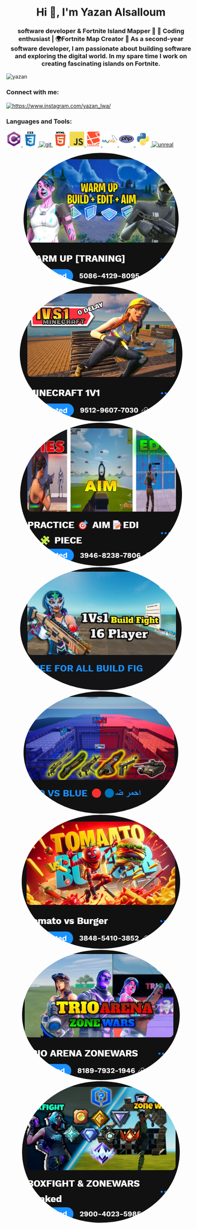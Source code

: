 <h1 align="center">Hi 👋, I'm Yazan Alsalloum</h1>
<h3 align="center">software developer & Fortnite Island Mapper 🌴 🚀 Coding enthusiast | 🌍Fortnite Map Creator 🌟 As a second-year software developer, I am passionate about building software and exploring the digital world. In my spare time I work on creating fascinating islands on Fortnite.</h3>

<p align="left"> <img src="https://komarev.com/ghpvc/?username=yazan&label=Profile%20views&color=0e75b6&style=flat" alt="yazan" /> </p>


<h3 align="left">Connect with me:</h3>
<p align="left">
<a href="https://instagram.com/https://www.instagram.com/yazan_lwa/" target="blank"><img align="center" src="https://raw.githubusercontent.com/rahuldkjain/github-profile-readme-generator/master/src/images/icons/Social/instagram.svg" alt="https://www.instagram.com/yazan_lwa/" height="30" width="40" /></a>
</p>

<h3 align="left">Languages and Tools:</h3>
<p align="left"> <a href="https://www.w3schools.com/cs/" target="_blank" rel="noreferrer"> <img src="https://raw.githubusercontent.com/devicons/devicon/master/icons/csharp/csharp-original.svg" alt="csharp" width="40" height="40"/> </a> <a href="https://www.w3schools.com/css/" target="_blank" rel="noreferrer"> <img src="https://raw.githubusercontent.com/devicons/devicon/master/icons/css3/css3-original-wordmark.svg" alt="css3" width="40" height="40"/> </a> <a href="https://git-scm.com/" target="_blank" rel="noreferrer"> <img src="https://www.vectorlogo.zone/logos/git-scm/git-scm-icon.svg" alt="git" width="40" height="40"/> </a> <a href="https://www.w3.org/html/" target="_blank" rel="noreferrer"> <img src="https://raw.githubusercontent.com/devicons/devicon/master/icons/html5/html5-original-wordmark.svg" alt="html5" width="40" height="40"/> </a> <a href="https://developer.mozilla.org/en-US/docs/Web/JavaScript" target="_blank" rel="noreferrer"> <img src="https://raw.githubusercontent.com/devicons/devicon/master/icons/javascript/javascript-original.svg" alt="javascript" width="40" height="40"/> </a> <a href="https://laravel.com/" target="_blank" rel="noreferrer"> <img src="https://raw.githubusercontent.com/devicons/devicon/master/icons/laravel/laravel-plain-wordmark.svg" alt="laravel" width="40" height="40"/> </a> <a href="https://www.mysql.com/" target="_blank" rel="noreferrer"> <img src="https://raw.githubusercontent.com/devicons/devicon/master/icons/mysql/mysql-original-wordmark.svg" alt="mysql" width="40" height="40"/> </a> <a href="https://www.php.net" target="_blank" rel="noreferrer"> <img src="https://raw.githubusercontent.com/devicons/devicon/master/icons/php/php-original.svg" alt="php" width="40" height="40"/> </a> <a href="https://www.python.org" target="_blank" rel="noreferrer"> <img src="https://raw.githubusercontent.com/devicons/devicon/master/icons/python/python-original.svg" alt="python" width="40" height="40"/> </a> <a href="https://unrealengine.com/" target="_blank" rel="noreferrer"> <img src="https://raw.githubusercontent.com/kenangundogan/fontisto/036b7eca71aab1bef8e6a0518f7329f13ed62f6b/icons/svg/brand/unreal-engine.svg" alt="unreal" width="40" height="40"/> </a> </p>


<p align="center">
  <img src="Schermafbeelding 2024-02-26 160128.png" alt="Your Name" style="border-radius:50%">
   <img src="1v1min.png" alt="Your Name" style="border-radius:50%">
  <img src="aim.png" alt="Your Name" style="border-radius:50%">
  <img src="free.png" alt="Your Name" style="border-radius:50%">
  <img src="red.png" alt="Your Name" style="border-radius:50%">
  <img src="tomato.png" alt="Your Name" style="border-radius:50%">
  <img src="trio.png" alt="Your Name" style="border-radius:50%">
  <img src="zone.png" alt="Your Name" style="border-radius:50%">
  
</p>

